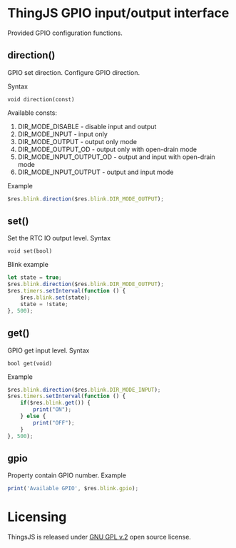 # ThingJS GPIO input/output interface

Provided GPIO configuration functions.

## direction()
GPIO set direction. Configure GPIO direction.

Syntax
```text
void direction(const)
```
Available consts:
1. DIR_MODE_DISABLE - disable input and output
2. DIR_MODE_INPUT - input only
3. DIR_MODE_OUTPUT - output only mode
4. DIR_MODE_OUTPUT_OD - output only with open-drain mode
5. DIR_MODE_INPUT_OUTPUT_OD - output and input with open-drain mode
6. DIR_MODE_INPUT_OUTPUT - output and input mode

Example
```js
$res.blink.direction($res.blink.DIR_MODE_OUTPUT);
```

## set()
Set the RTC IO output level.
Syntax
```text
void set(bool)
```

Blink example
```js
let state = true;
$res.blink.direction($res.blink.DIR_MODE_OUTPUT);
$res.timers.setInterval(function () {
    $res.blink.set(state);
    state = !state;
}, 500);
```

## get()
GPIO get input level.
Syntax
```text
bool get(void)
```

Example
```js
$res.blink.direction($res.blink.DIR_MODE_INPUT);
$res.timers.setInterval(function () {
    if($res.blink.get()) {
        print("ON");    
    } else {
        print("OFF");    
    }   
}, 500);
```

## gpio
Property contain GPIO number.
Example
```js
print('Available GPIO', $res.blink.gpio);
```

# Licensing

ThingsJS is released under
[GNU GPL v.2](http://www.gnu.org/licenses/old-licenses/gpl-2.0.html)
open source license.